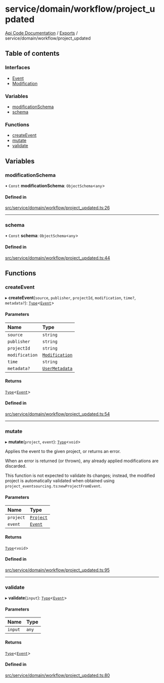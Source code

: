 # service/domain/workflow/project\_updated
 
[Api Code Documentation](../README.md) / [Exports](../modules.md) / service/domain/workflow/project\_updated

## Table of contents

### Interfaces

- [Event](../interfaces/service_domain_workflow_project_updated.Event.md)
- [Modification](../interfaces/service_domain_workflow_project_updated.Modification.md)

### Variables

- [modificationSchema](service_domain_workflow_project_updated.md#modificationschema)
- [schema](service_domain_workflow_project_updated.md#schema)

### Functions

- [createEvent](service_domain_workflow_project_updated.md#createevent)
- [mutate](service_domain_workflow_project_updated.md#mutate)
- [validate](service_domain_workflow_project_updated.md#validate)

## Variables

### modificationSchema

• `Const` **modificationSchema**: `ObjectSchema`\<`any`\>

#### Defined in

[src/service/domain/workflow/project_updated.ts:26](https://github.com/openkfw/TruBudget/blob/3cf6626/api/src/service/domain/workflow/project_updated.ts#L26)

___

### schema

• `Const` **schema**: `ObjectSchema`\<`any`\>

#### Defined in

[src/service/domain/workflow/project_updated.ts:44](https://github.com/openkfw/TruBudget/blob/3cf6626/api/src/service/domain/workflow/project_updated.ts#L44)

## Functions

### createEvent

▸ **createEvent**(`source`, `publisher`, `projectId`, `modification`, `time?`, `metadata?`): [`Type`](result.md#type)\<[`Event`](../interfaces/service_domain_workflow_project_updated.Event.md)\>

#### Parameters

| Name | Type |
| :------ | :------ |
| `source` | `string` |
| `publisher` | `string` |
| `projectId` | `string` |
| `modification` | [`Modification`](../interfaces/service_domain_workflow_project_updated.Modification.md) |
| `time` | `string` |
| `metadata?` | [`UserMetadata`](service_domain_metadata.md#usermetadata) |

#### Returns

[`Type`](result.md#type)\<[`Event`](../interfaces/service_domain_workflow_project_updated.Event.md)\>

#### Defined in

[src/service/domain/workflow/project_updated.ts:54](https://github.com/openkfw/TruBudget/blob/3cf6626/api/src/service/domain/workflow/project_updated.ts#L54)

___

### mutate

▸ **mutate**(`project`, `event`): [`Type`](result.md#type)\<`void`\>

Applies the event to the given project, or returns an error.

When an error is returned (or thrown), any already applied modifications are
discarded.

This function is not expected to validate its changes; instead, the modified project
is automatically validated when obtained using
`project_eventsourcing.ts`:`newProjectFromEvent`.

#### Parameters

| Name | Type |
| :------ | :------ |
| `project` | [`Project`](../interfaces/service_domain_workflow_project.Project.md) |
| `event` | [`Event`](../interfaces/service_domain_workflow_project_updated.Event.md) |

#### Returns

[`Type`](result.md#type)\<`void`\>

#### Defined in

[src/service/domain/workflow/project_updated.ts:95](https://github.com/openkfw/TruBudget/blob/3cf6626/api/src/service/domain/workflow/project_updated.ts#L95)

___

### validate

▸ **validate**(`input`): [`Type`](result.md#type)\<[`Event`](../interfaces/service_domain_workflow_project_updated.Event.md)\>

#### Parameters

| Name | Type |
| :------ | :------ |
| `input` | `any` |

#### Returns

[`Type`](result.md#type)\<[`Event`](../interfaces/service_domain_workflow_project_updated.Event.md)\>

#### Defined in

[src/service/domain/workflow/project_updated.ts:80](https://github.com/openkfw/TruBudget/blob/3cf6626/api/src/service/domain/workflow/project_updated.ts#L80)
